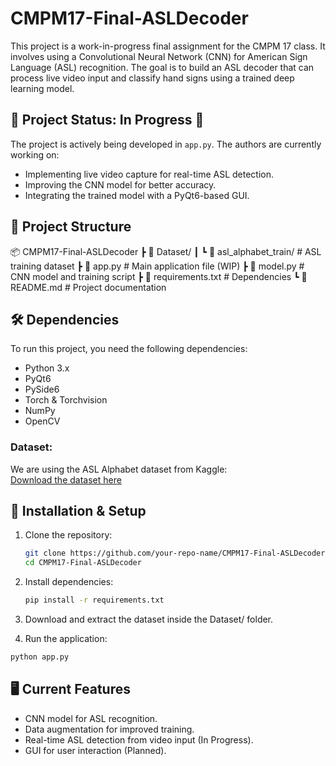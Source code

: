 # CMPM17-Final-ASLDecoder

This project is a work-in-progress final assignment for the CMPM 17 class. It involves using a Convolutional Neural Network (CNN) for American Sign Language (ASL) recognition. The goal is to build an ASL decoder that can process live video input and classify hand signs using a trained deep learning model.

## 🚧 Project Status: In Progress 🚧
The project is actively being developed in `app.py`. The authors are currently working on:
- Implementing live video capture for real-time ASL detection.
- Improving the CNN model for better accuracy.
- Integrating the trained model with a PyQt6-based GUI.

## 📂 Project Structure
📦 CMPM17-Final-ASLDecoder 
┣ 📂 Dataset/ 
┃  ┗ 📂 asl_alphabet_train/ # ASL training dataset 
┣ 📜 app.py # Main application file (WIP) 
┣ 📜 model.py # CNN model and training script 
┣ 📜 requirements.txt # Dependencies 
┗ 📜 README.md # Project documentation

## 🛠 Dependencies
To run this project, you need the following dependencies:
- Python 3.x
- PyQt6
- PySide6
- Torch & Torchvision
- NumPy
- OpenCV

### Dataset:
We are using the ASL Alphabet dataset from Kaggle:  
[Download the dataset here](https://www.kaggle.com/datasets/grassknoted/asl-alphabet?resource=download)

## 🔧 Installation & Setup
1. Clone the repository:
   ```bash
   git clone https://github.com/your-repo-name/CMPM17-Final-ASLDecoder.git
   cd CMPM17-Final-ASLDecoder
   ```

2. Install dependencies:

    ```bash
    pip install -r requirements.txt
    ```
3. Download and extract the dataset inside the Dataset/ folder.


4. Run the application:

```bash
python app.py
```

## 🖥 Current Features
- CNN model for ASL recognition.
- Data augmentation for improved training.
- Real-time ASL detection from video input (In Progress).
- GUI for user interaction (Planned).
